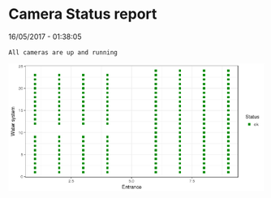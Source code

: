 Camera Status report
================
16/05/2017 - 01:38:05

    All cameras are up and running

![](camreport_files/figure-markdown_github/unnamed-chunk-2-1.png)
